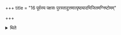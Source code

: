 +++
title = "16 पूर्वस्य पक्षसः पुरस्तादुत्तमात्पृष्ठ्यादभिजितमग्निष्टोमम्"

+++

<details><summary>थिते</summary>

पूर्वस्य पक्षसः पुरस्तादुत्तमात्पृष्ठ्यादभिजितमग्निष्टोमम् १६
</details>
